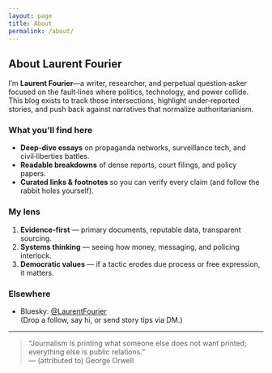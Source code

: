 ```yaml
---
layout: page
title: About
permalink: /about/
---
```


## About Laurent Fourier

I’m **Laurent Fourier**—a writer, researcher, and perpetual question‑asker focused on the fault‑lines where politics, technology, and power collide.  
This blog exists to track those intersections, highlight under‑reported stories, and push back against narratives that normalize authoritarianism.

### What you’ll find here

* **Deep‑dive essays** on propaganda networks, surveillance tech, and civil‑liberties battles.  
* **Readable breakdowns** of dense reports, court filings, and policy papers.  
* **Curated links & footnotes** so you can verify every claim (and follow the rabbit holes yourself).

### My lens

1. **Evidence‑first** — primary documents, reputable data, transparent sourcing.  
2. **Systems thinking** — seeing how money, messaging, and policing interlock.  
3. **Democratic values** — if a tactic erodes due process or free expression, it matters.

### Elsewhere

* Bluesky: [@LaurentFourier](https://bsky.app/profile/laurentfourier.bsky.social)  
  (Drop a follow, say hi, or send story tips via DM.)

---

> “Journalism is printing what someone else does not want printed; everything else is public relations.”  
> — (attributed to) George Orwell